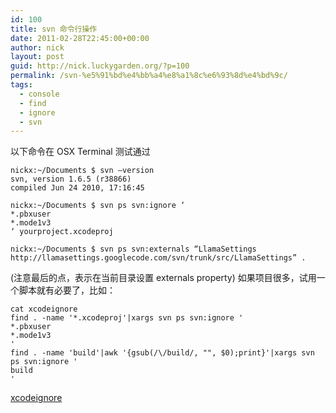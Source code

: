 ```yaml
---
id: 100
title: svn 命令行操作
date: 2011-02-28T22:45:00+00:00
author: nick
layout: post
guid: http://nick.luckygarden.org/?p=100
permalink: /svn-%e5%91%bd%e4%bb%a4%e8%a1%8c%e6%93%8d%e4%bd%9c/
tags:
  - console
  - find
  - ignore
  - svn
---
```


以下命令在 OSX Terminal 测试通过

	nickx:~/Documents $ svn –version
	svn, version 1.6.5 (r38866)
	compiled Jun 24 2010, 17:16:45
	
	nickx:~/Documents $ svn ps svn:ignore ‘
	*.pbxuser
	*.mode1v3
	‘ yourproject.xcodeproj

	nickx:~/Documents $ svn ps svn:externals “LlamaSettings http://llamasettings.googlecode.com/svn/trunk/src/LlamaSettings” .
	
(注意最后的点，表示在当前目录设置 externals property)
如果项目很多，试用一个脚本就有必要了，比如：

	cat xcodeignore
	find . -name '*.xcodeproj'|xargs svn ps svn:ignore '
	*.pbxuser
	*.mode1v3
	'
	find . -name 'build'|awk '{gsub(/\/build/, "", $0);print}'|xargs svn ps svn:ignore '
	build
	' 
[xcodeignore]({{site.url}}/attachments/2011/02/xcodeignore.sh.zip)

